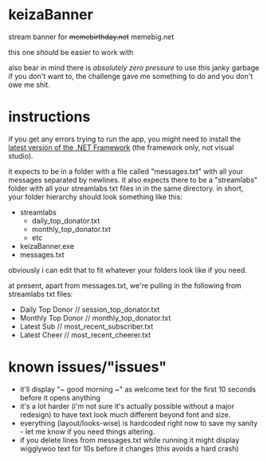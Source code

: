 # keizaBanner
stream banner for ~~memebirthday.net~~ memebig.net

this one *should* be easier to work with

also bear in mind there is *absolutely zero pressure* to use this janky garbage if you don't want to, the challenge gave me something to do and you don't owe me shit.
# instructions
if you get any errors trying to run the app, you might need to install the <a href="https://www.microsoft.com/net/download/framework">latest version of the .NET Framework</a> (the framework only, not visual studio).

it expects to be in a folder with a file called "messages.txt" with all your messages separated by newlines.
it also expects there to be a "streamlabs" folder with all your streamlabs txt files in in the same directory.
in short, your folder hierarchy should look something like this:

* streamlabs
  * daily_top_donator.txt
  * monthly_top_donator.txt
  * etc
* keizaBanner.exe
* messages.txt

obviously i can edit that to fit whatever your folders look like if you need.

at present, apart from messages.txt, we're pulling in the following from streamlabs txt files:
- Daily Top Donor // session_top_donator.txt
- Monthly Top Donor // monthly_top_donator.txt
- Latest Sub // most_recent_subscriber.txt
- Latest Cheer // most_recent_cheerer.txt

# known issues/"issues"
- it'll display "~ good morning ~" as welcome text for the first 10 seconds before it opens anything
- it's a lot harder (i'm not sure it's actually possible without a major redesign) to have text look much different beyond font and size.
- everything (layout/looks-wise) is hardcoded right now to save my sanity - let me know if you need things altering.
- if you delete lines from messages.txt while running it might display wigglywoo text for 10s before it changes (this avoids a hard crash)
